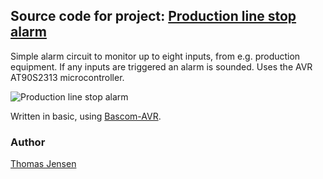 ## Source code for project: [Production line stop alarm](https://www.uctrl.net/p/159)

Simple alarm circuit to monitor up to eight inputs, from e.g. production equipment. If any inputs are triggered an alarm is sounded. Uses the AVR AT90S2313 microcontroller.

![Production line stop alarm](https://cdn.uctrl.net/images/sized/width/md/21/4/421-width-md.jpeg)

Written in basic, using [Bascom-AVR](http://www.mcselec.com/).

### Author
[Thomas Jensen](https://www.uctrl.net/@hebron)
